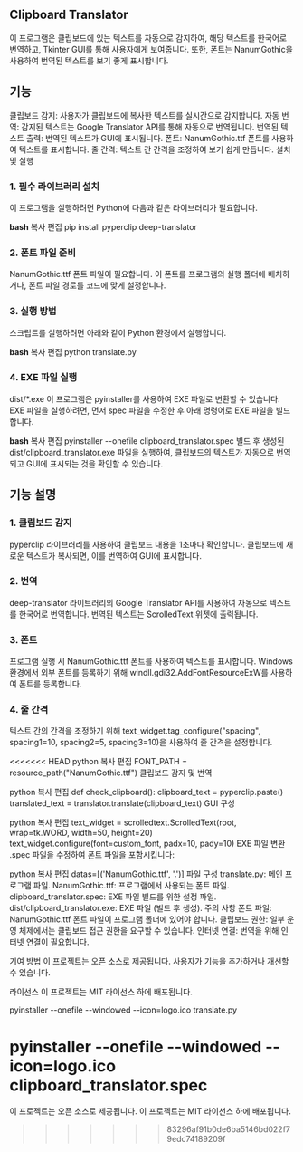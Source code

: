 ## Clipboard Translator
이 프로그램은 클립보드에 있는 텍스트를 자동으로 감지하여, 해당 텍스트를 한국어로 번역하고, Tkinter GUI를 통해 사용자에게 보여줍니다. 또한, 폰트는 NanumGothic을 사용하여 번역된 텍스트를 보기 좋게 표시합니다.

## 기능
클립보드 감지: 사용자가 클립보드에 복사한 텍스트를 실시간으로 감지합니다.
자동 번역: 감지된 텍스트는 Google Translator API를 통해 자동으로 번역됩니다.
번역된 텍스트 출력: 번역된 텍스트가 GUI에 표시됩니다.
폰트: NanumGothic.ttf 폰트를 사용하여 텍스트를 표시합니다.
줄 간격: 텍스트 간 간격을 조정하여 보기 쉽게 만듭니다.
설치 및 실행
### 1. 필수 라이브러리 설치
이 프로그램을 실행하려면 Python에 다음과 같은 라이브러리가 필요합니다.

**bash**
복사
편집
pip install pyperclip deep-translator
### 2. 폰트 파일 준비
NanumGothic.ttf 폰트 파일이 필요합니다. 이 폰트를 프로그램의 실행 폴더에 배치하거나, 폰트 파일 경로를 코드에 맞게 설정합니다.

### 3. 실행 방법
스크립트를 실행하려면 아래와 같이 Python 환경에서 실행합니다.

**bash**
복사
편집
python translate.py
### 4. EXE 파일 실행
dist/*.exe
이 프로그램은 pyinstaller를 사용하여 EXE 파일로 변환할 수 있습니다. EXE 파일을 실행하려면, 먼저 spec 파일을 수정한 후 아래 명령어로 EXE 파일을 빌드합니다.

**bash**
복사
편집
pyinstaller --onefile clipboard_translator.spec
빌드 후 생성된 dist/clipboard_translator.exe 파일을 실행하여, 클립보드의 텍스트가 자동으로 번역되고 GUI에 표시되는 것을 확인할 수 있습니다.

## 기능 설명
### 1. 클립보드 감지
pyperclip 라이브러리를 사용하여 클립보드 내용을 1초마다 확인합니다.
클립보드에 새로운 텍스트가 복사되면, 이를 번역하여 GUI에 표시합니다.
### 2. 번역
deep-translator 라이브러리의 Google Translator API를 사용하여 자동으로 텍스트를 한국어로 번역합니다.
번역된 텍스트는 ScrolledText 위젯에 출력됩니다.
### 3. 폰트
프로그램 실행 시 NanumGothic.ttf 폰트를 사용하여 텍스트를 표시합니다.
Windows 환경에서 외부 폰트를 등록하기 위해 windll.gdi32.AddFontResourceExW를 사용하여 폰트를 등록합니다.
### 4. 줄 간격
텍스트 간의 간격을 조정하기 위해 text_widget.tag_configure("spacing", spacing1=10, spacing2=5, spacing3=10)을 사용하여 줄 간격을 설정합니다.

<<<<<<< HEAD
python
복사
편집
FONT_PATH = resource_path("NanumGothic.ttf")
클립보드 감지 및 번역

python
복사
편집
def check_clipboard():
    clipboard_text = pyperclip.paste()
    translated_text = translator.translate(clipboard_text)
GUI 구성

python
복사
편집
text_widget = scrolledtext.ScrolledText(root, wrap=tk.WORD, width=50, height=20)
text_widget.configure(font=custom_font, padx=10, pady=10)
EXE 파일 변환 .spec 파일을 수정하여 폰트 파일을 포함시킵니다:

python
복사
편집
datas=[('NanumGothic.ttf', '.')]
파일 구성
translate.py: 메인 프로그램 파일.
NanumGothic.ttf: 프로그램에서 사용되는 폰트 파일.
clipboard_translator.spec: EXE 파일 빌드를 위한 설정 파일.
dist/clipboard_translator.exe: EXE 파일 (빌드 후 생성).
주의 사항
폰트 파일: NanumGothic.ttf 폰트 파일이 프로그램 폴더에 있어야 합니다.
클립보드 권한: 일부 운영 체제에서는 클립보드 접근 권한을 요구할 수 있습니다.
인터넷 연결: 번역을 위해 인터넷 연결이 필요합니다.

기여 방법
이 프로젝트는 오픈 소스로 제공됩니다. 사용자가 기능을 추가하거나 개선할 수 있습니다.

라이선스
이 프로젝트는 MIT 라이선스 하에 배포됩니다.

pyinstaller --onefile --windowed --icon=logo.ico translate.py

pyinstaller --onefile --windowed --icon=logo.ico clipboard_translator.spec
=======
이 프로젝트는 오픈 소스로 제공됩니다.
이 프로젝트는 MIT 라이선스 하에 배포됩니다.
>>>>>>> 83296af91b0de6ba5146bd022f79edc74189209f
